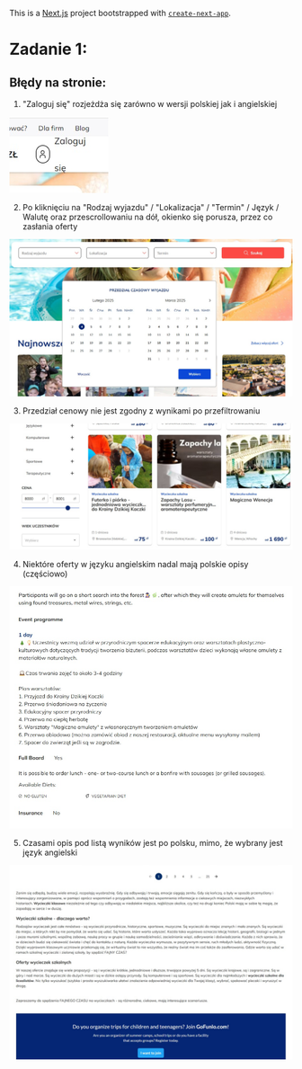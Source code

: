 This is a [Next.js](https://nextjs.org) project bootstrapped with [`create-next-app`](https://nextjs.org/docs/app/api-reference/cli/create-next-app).

# Zadanie 1:

## Błędy na stronie:

1. "Zaloguj się" rozjeżdża się zarówno w wersji polskiej jak i angielskiej

![błąd 1](public/assets/task1/blad1.jpg)


2. Po kliknięciu na "Rodzaj wyjazdu" / "Lokalizacja" / "Termin" / Język / Walutę
oraz przescrollowaniu na dół, okienko się porusza, przez co zasłania oferty

![błąd 2](public/assets/task1/blad2.jpg)


3. Przedział cenowy nie jest zgodny z wynikami po przefiltrowaniu

![błąd 3](public/assets/task1/blad3.jpg)


4. Niektóre oferty w języku angielskim nadal mają polskie opisy (częściowo)

![błąd 4](public/assets/task1/blad4.jpg)


5.  Czasami opis pod listą wyników jest po polsku, mimo, że wybrany jest język angielski

![błąd 5](public/assets/task1/blad5.jpg)
